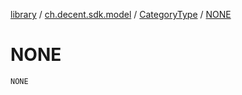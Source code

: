 [library](../../index.md) / [ch.decent.sdk.model](../index.md) / [CategoryType](index.md) / [NONE](./-n-o-n-e.md)

# NONE

`NONE`